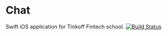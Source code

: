 # Chat
Swift iOS application for Tinkoff Fintech school.
[![Build Status](https://travis-ci.com/Pilot-17/Chat.svg?branch=homework13-CI)](https://travis-ci.com/Pilot-17/Chat)
